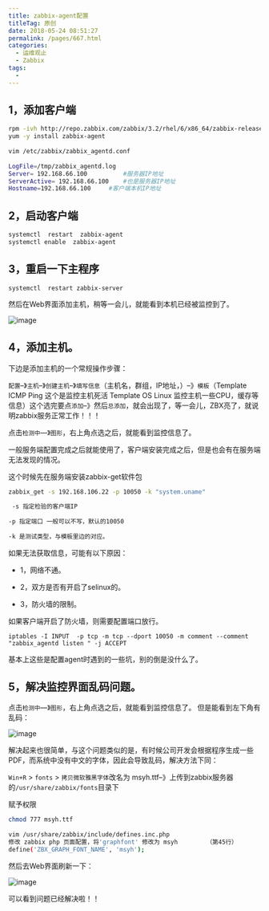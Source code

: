 ```yaml
---
title: zabbix-agent配置
titleTag: 原创
date: 2018-05-24 08:51:27
permalink: /pages/667.html
categories:
  - 运维观止
  - Zabbix
tags:
  - 
---
```


## 1，添加客户端

```sh
rpm -ivh http://repo.zabbix.com/zabbix/3.2/rhel/6/x86_64/zabbix-release-3.2-1.el6.noarch.rpm
yum -y install zabbix-agent
 
vim /etc/zabbix/zabbix_agentd.conf
 
LogFile=/tmp/zabbix_agentd.log
Server= 192.168.66.100			#服务器IP地址
ServerActive= 192.168.66.100	#也是服务器IP地址
Hostname=192.168.66.100		#客户端本机IP地址
```

## 2，启动客户端

```sh
systemctl  restart  zabbix-agent
systemctl enable  zabbix-agent
```

## 3，重启一下主程序

```
systemctl  restart zabbix-server
```

然后在Web界面添加主机，稍等一会儿，就能看到本机已经被监控到了。

![image](http://t.eryajf.net/imgs/2021/09/4a6e8919dc977008.jpg)

## 4，添加主机。

下边是添加主机的一个常规操作步骤：

`配置`–》`主机`–》`创建主机`–》`填写信息`（主机名，群组，IP地址，）–》`模板`（Template ICMP Ping 这个是监控主机死活 Template OS Linux 监控主机一些CPU，缓存等信息）这个选完要点`添加`–》然后`总添加`，就会出现了，等一会儿，ZBX亮了，就说明zabbix服务正常工作！！！

点击`检测中`—》`图形`，右上角点选之后，就能看到监控信息了。

一般服务端配置完成之后就能使用了，客户端安装完成之后，但是也会有在服务端无法发现的情况。

这个时候先在服务端安装zabbix-get软件包

```sh
zabbix_get -s 192.168.106.22 -p 10050 -k "system.uname"                 #对客户端进行检验
 
 -s 指定检验的客户端IP
 
-p 指定端口 一般可以不写，默认的10050
 
-k 是测试类型，与模板里边的对应。
```

如果无法获取信息，可能有以下原因：

-  1，网络不通。

-  2，双方是否有开启了selinux的。

-  3，防火墙的限制。

如果客户端开启了防火墙，则需要配置端口放行。

```
iptables -I INPUT  -p tcp -m tcp --dport 10050 -m comment --comment "zabbix_agentd listen " -j ACCEPT  
```

基本上这些是配置agent时遇到的一些坑，别的倒是没什么了。

## 5，解决监控界面乱码问题。

点击`检测中`—》`图形`，右上角点选之后，就能看到监控信息了。 但是能看到左下角有乱码：

![image](http://t.eryajf.net/imgs/2021/09/7af8b18c5ef80790.jpg)

解决起来也很简单，与这个问题类似的是，有时候公司开发会根据程序生成一些PDF，而系统中没有中文的字体，因此会导致乱码，解决方法下同：

`Win+R` > `fonts` > `拷贝微软雅黑字体`改名为 msyh.ttf–》上传到zabbix服务器的`/usr/share/zabbix/fonts`目录下

赋予权限

```sh
chmod 777 msyh.ttf
 
vim /usr/share/zabbix/include/defines.inc.php
修改 zabbix php 页面配置，将'graphfont' 修改为 msyh		（第45行）
define('ZBX_GRAPH_FONT_NAME', 'msyh');
```

然后去Web界面刷新一下：

![image](http://t.eryajf.net/imgs/2021/09/4c9902c1489a4292.jpg)

可以看到问题已经解决啦！！

